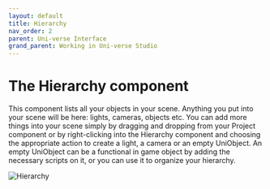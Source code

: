 ```yaml
---
layout: default
title: Hierarchy
nav_order: 2
parent: Uni-verse Interface
grand_parent: Working in Uni-verse Studio
---
```

# The Hierarchy component

This component lists all your objects in your scene. Anything you put into your scene will be here: lights, cameras, objects etc. You can add more things into your scene simply by dragging and dropping from your Project component or by right-clicking into the Hierarchy component and choosing the appropriate action to create a light, a camera or an empty UniObject. An empty UniObject can be a functional in game object by adding the necessary scripts on it, or you can use it to organize your hierarchy.

![Hierarchy]({{site.url}}{{site.baseurl}}/content/images/hierarchy.png)